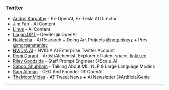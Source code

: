 ### Twitter

- [Andrej Karpathy](https://twitter.com/karpathy) - Ex-OpenAI, Ex-Tesla AI Director
- [Jim Fan](https://twitter.com/DrJimFan) - AI Content
- [Linus](https://twitter.com/LinusEkenstam) - AI Content
- [Logan.GPT](https://twitter.com/OfficialLoganK) - DevRel @ OpenAI
- [Naklecha](https://twitter.com/naklecha) - Ai Research + Doing Art Projects [@notpinkxyz](https://twitter.com/notpinkxyz) + Prev [@morganstanley](https://twitter.com/morganstanley)
- [NVIDIA AI](https://twitter.com/NVIDIAAI) - NVIDIA AI Enterprise Twitter Account
- [Remi Durant](https://twitter.com/remi_durant) - Artist/Alchemist. Explorer of latent space. [linktr.ee](http://linktr.ee/remi_durant)
- [Riley Goodside](https://twitter.com/goodside) - Staff Prompt Engineer @Scale_AI
- [Saboo_Shubham](https://twitter.com/Saboo_Shubham_) - Talking About ML, NLP & Large Language Models
- [Sam Altman](https://twitter.com/sama) - CEO And Founder Of OpenAI
- [TheMoonMidas](https://twitter.com/TheMoonMidas) - AT Tweet News + AI Newsletter @ArtificialGenie

---